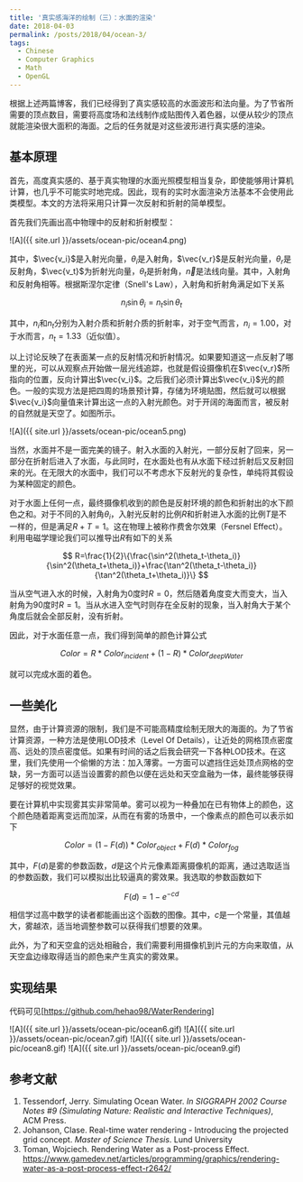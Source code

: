 ```yaml
---
title: '真实感海洋的绘制（三）：水面的渲染'
date: 2018-04-03
permalink: /posts/2018/04/ocean-3/
tags:
  - Chinese
  - Computer Graphics
  - Math
  - OpenGL
---
```


根据上述两篇博客，我们已经得到了真实感较高的水面波形和法向量。为了节省所需要的顶点数目，需要将高度场和法线制作成贴图传入着色器，以便从较少的顶点就能渲染很大面积的海面。之后的任务就是对这些波形进行真实感的渲染。

## 基本原理

首先，高度真实感的、基于真实物理的水面光照模型相当复杂，即使能够用计算机计算，也几乎不可能实时地完成。因此，现有的实时水面渲染方法基本不会使用此类模型。本文的方法将采用只计算一次反射和折射的简单模型。

首先我们先画出高中物理中的反射和折射模型：

![A]({{ site.url }}/assets/ocean-pic/ocean4.png)

其中，$\vec{v_i}$是入射光向量，$\theta_i$是入射角，$\vec{v_r}$是反射光向量，$\theta_r$是反射角，$\vec{v_t}$为折射光向量，$\theta_t$是折射角，$\vec{n}$是法线向量。其中，入射角和反射角相等。根据斯涅尔定律（Snell's Law），入射角和折射角满足如下关系

$$
n_i\sin\theta_i=n_t\sin\theta_t
$$

其中，$n_i$和$n_t$分别为入射介质和折射介质的折射率，对于空气而言，$n_i=1.00$，对于水而言，$n_t=1.33$（近似值）。

以上讨论反映了在表面某一点的反射情况和折射情况。如果要知道这一点反射了哪里的光，可以从观察点开始做一层光线追踪，也就是假设摄像机在$\vec{v_r}$所指向的位置，反向计算出$\vec{v_i}$。之后我们必须计算出$\vec{v_i}$光的颜色。一般的实现方法是把四周的场景预计算，存储为环境贴图，然后就可以根据$\vec{v_i}$向量值来计算出这一点的入射光颜色。对于开阔的海面而言，被反射的自然就是天空了。如图所示。

![A]({{ site.url }}/assets/ocean-pic/ocean5.png)

当然，水面并不是一面完美的镜子。射入水面的入射光，一部分反射了回来，另一部分在折射后进入了水面，与此同时，在水面处也有从水面下经过折射后又反射回来的光。在无限大的水面中，我们可以不考虑水下反射光的复杂性，单纯将其假设为某种固定的颜色。

对于水面上任何一点，最终摄像机收到的颜色是反射环境的颜色和折射出的水下颜色之和。对于不同的入射角$\theta_i$，入射光反射的比例$R$和折射进入水面的比例$T$是不一样的，但是满足$R+T=1$。这在物理上被称作费舍尔效果（Fersnel Effect）。利用电磁学理论我们可以推导出$R$有如下的关系

$$
R=\frac{1}{2}\{\frac{\sin^2(\theta_t-\theta_i)}{\sin^2(\theta_t+\theta_i)}+\frac{\tan^2(\theta_t-\theta_i)}{\tan^2(\theta_t+\theta_i)}\}
$$

当从空气进入水的时候，入射角为0度时$R=0$，然后随着角度变大而变大，当入射角为90度时$R=1$。当从水进入空气时则存在全反射的现象，当入射角大于某个角度后就会全部反射，没有折射。

因此，对于水面任意一点，我们得到简单的颜色计算公式

$$
Color = R * Color_{incident} + (1 - R) * Color_{deepWater}
$$

就可以完成水面的着色。


## 一些美化

显然，由于计算资源的限制，我们是不可能高精度绘制无限大的海面的。为了节省计算资源，一种方法是使用LOD技术（Level Of Details），让近处的网格顶点密度高、远处的顶点密度低。如果有时间的话之后我会研究一下各种LOD技术。在这里，我们先使用一个偷懒的方法：加入薄雾。一方面可以遮挡住远处顶点网格的空缺，另一方面可以适当设置雾的颜色以便在远处和天空盒融为一体，最终能够获得足够好的视觉效果。

要在计算机中实现雾其实非常简单。雾可以视为一种叠加在已有物体上的颜色，这个颜色随着距离变远而加深，从而在有雾的场景中，一个像素点的颜色可以表示如下

$$
Color = (1 - F(d)) * Color_{object} + F(d) * Color_{fog}
$$

其中，$F(d)$是雾的参数函数，$d$是这个片元像素距离摄像机的距离，通过选取适当的参数函数，我们可以模拟出比较逼真的雾效果。我选取的参数函数如下

$$
F(d)=1 - e^{-cd}
$$

相信学过高中数学的读者都能画出这个函数的图像。其中，$c$是一个常量，其值越大，雾越浓，适当地调整参数可以获得我们想要的效果。

此外，为了和天空盒的远处相融合，我们需要利用摄像机到片元的方向来取值，从天空盒边缘取得适当的颜色来产生真实的雾效果。

## 实现结果

代码可见[https://github.com/hehao98/WaterRendering]

![A]({{ site.url }}/assets/ocean-pic/ocean6.gif)
![A]({{ site.url }}/assets/ocean-pic/ocean7.gif)
![A]({{ site.url }}/assets/ocean-pic/ocean8.gif)
![A]({{ site.url }}/assets/ocean-pic/ocean9.gif)

## 参考文献

1. Tessendorf, Jerry. Simulating Ocean Water. *In SIGGRAPH 2002 Course Notes #9 (Simulating Nature: Realistic and Interactive Techniques)*, ACM Press.
2. Johanson, Clase. Real-time water rendering - Introducing the projected grid concept. *Master of Science Thesis*. Lund University
2. Toman, Wojciech. Rendering Water as a Post-process Effect. https://www.gamedev.net/articles/programming/graphics/rendering-water-as-a-post-process-effect-r2642/

